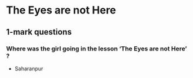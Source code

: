 # The Eyes are not Here
## 1-mark questions
### Where was the girl going in the lesson ‘The Eyes are not Here’ ?
* Saharanpur
